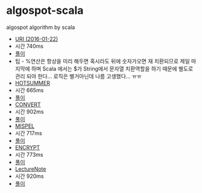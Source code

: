# algospot-scala
algospot algorithm by scala

* [URI (2016-01-22)](https://algospot.com/judge/problem/read/URI)
 * 시간 740ms
 * [풀이](https://github.com/myeonginwoo/algospot-scala/blob/master/src/URI.scala)
 * 팁 - %연산은 항상을 미리 해두면 혹시라도 뒤에 숫자가오면 재 치환되므로 제일 마지막에 하며 Scala 에서는 $가 String에서 문자열 치환역할을 하기 때문에 별도로 관리 되야 한다... 로직은 별거아닌데 나름 고생했다... ㅠㅠ
* [HOTSUMMER](https://algospot.com/judge/problem/read/HOTSUMMER)
 * 시간 665ms
 * [풀이](https://github.com/myeonginwoo/algospot-scala/blob/master/src/HOTSUMMER.scala)
* [CONVERT](https://algospot.com/judge/problem/read/CONVERT)
 * 시간 902ms
 * [풀이](https://github.com/myeonginwoo/algospot-scala/blob/master/src/CONVERT.scala)
* [MISPEL](https://algospot.com/judge/problem/read/MISPELL)
 * 시간 717ms
 * [풀이](https://github.com/myeonginwoo/algospot-scala/blob/master/src/MISSPEL.scala)
* [ENCRYPT](https://algospot.com/judge/problem/read/ENCRYPT)
 * 시간 773ms
 * [풀이](https://github.com/myeonginwoo/algospot-scala/blob/master/src/ENCRYPT.scala)
* [LectureNote](https://algospot.com/judge/problem/read/LECTURE)
 * 시간 920ms
 * [풀이](https://github.com/myeonginwoo/algospot-scala/blob/master/src/LectureNote.scala)
